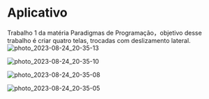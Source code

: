# Aplicativo
Trabalho 1 da matéria Paradigmas de Programação，objetivo desse trabalho é criar quatro telas, trocadas com deslizamento lateral.
![photo_2023-08-24_20-35-13](https://github.com/Kevinzhn/Aplicativo4Telas/assets/57776791/6abcb809-36f1-404d-805b-dddfb7618233)

![photo_2023-08-24_20-35-10](https://github.com/Kevinzhn/Aplicativo4Telas/assets/57776791/d21a3876-b5d5-477c-a9e8-1585fe0dc00b)


![photo_2023-08-24_20-35-08](https://github.com/Kevinzhn/Aplicativo4Telas/assets/57776791/33219d82-11e4-4997-ba70-fc9fbf97d198)

![photo_2023-08-24_20-35-05](https://github.com/Kevinzhn/Aplicativo4Telas/assets/57776791/37a5cb01-ac34-42c8-9c1e-ba135c58afc8)
